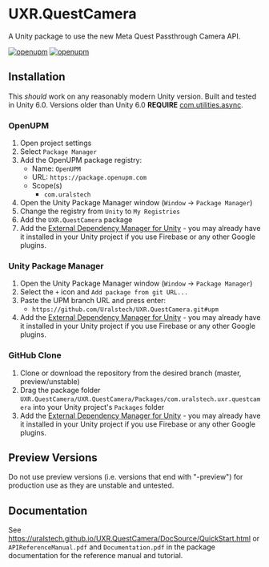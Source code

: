 # UXR.QuestCamera

A Unity package to use the new Meta Quest Passthrough Camera API.

[![openupm](https://img.shields.io/npm/v/com.uralstech.uxr.questcamera?label=openupm&registry_uri=https://package.openupm.com)](https://openupm.com/packages/com.uralstech.uxr.questcamera/)
[![openupm](https://img.shields.io/badge/dynamic/json?color=brightgreen&label=downloads&query=%24.downloads&suffix=%2Fmonth&url=https%3A%2F%2Fpackage.openupm.com%2Fdownloads%2Fpoint%2Flast-month%2Fcom.uralstech.uxr.questcamera)](https://openupm.com/packages/com.uralstech.uxr.questcamera/)

## Installation

This *should* work on any reasonably modern Unity version. Built and tested in Unity 6.0.
Versions older than Unity 6.0 **REQUIRE** [com.utilities.async](https://github.com/RageAgainstThePixel/com.utilities.async/).

### OpenUPM

1. Open project settings
2. Select `Package Manager`
3. Add the OpenUPM package registry:
    - Name: `OpenUPM`
    - URL: `https://package.openupm.com`
    - Scope(s)
        - `com.uralstech`
4. Open the Unity Package Manager window (`Window` -> `Package Manager`)
5. Change the registry from `Unity` to `My Registries`
6. Add the `UXR.QuestCamera` package
7. Add the [External Dependency Manager for Unity](https://github.com/googlesamples/unity-jar-resolver) - you may already have it installed in your Unity project if you use Firebase or any other Google plugins.

### Unity Package Manager

1. Open the Unity Package Manager window (`Window` -> `Package Manager`)
2. Select the `+` icon and `Add package from git URL...`
3. Paste the UPM branch URL and press enter:
    - `https://github.com/Uralstech/UXR.QuestCamera.git#upm`
4. Add the [External Dependency Manager for Unity](https://github.com/googlesamples/unity-jar-resolver) - you may already have it installed in your Unity project if you use Firebase or any other Google plugins.

### GitHub Clone

1. Clone or download the repository from the desired branch (master, preview/unstable)
2. Drag the package folder `UXR.QuestCamera/UXR.QuestCamera/Packages/com.uralstech.uxr.questcamera` into your Unity project's `Packages` folder
3. Add the [External Dependency Manager for Unity](https://github.com/googlesamples/unity-jar-resolver) - you may already have it installed in your Unity project if you use Firebase or any other Google plugins.

## Preview Versions

Do not use preview versions (i.e. versions that end with "-preview") for production use as they are unstable and untested.

## Documentation

See <https://uralstech.github.io/UXR.QuestCamera/DocSource/QuickStart.html> or `APIReferenceManual.pdf` and `Documentation.pdf` in the package documentation for the reference manual and tutorial.
